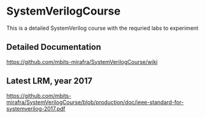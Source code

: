 # SystemVerilogCourse
This is a detailed SystemVerilog course with the requried labs to experiment

## Detailed Documentation 
https://github.com/mbits-mirafra/SystemVerilogCourse/wiki

## Latest LRM, year 2017 
https://github.com/mbits-mirafra/SystemVerilogCourse/blob/production/doc/ieee-standard-for-systemverilog-2017.pdf

